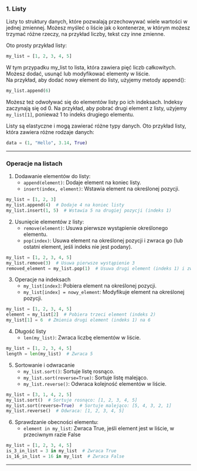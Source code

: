 ### 1. Listy

Listy to struktury danych, które pozwalają przechowywać wiele wartości w jednej zmiennej. Możesz myśleć o liście jak o kontenerze, w którym możesz trzymać różne rzeczy, na przykład liczby, tekst czy inne zmienne.

Oto prosty przykład listy:

```python
my_list = [1, 2, 3, 4, 5]
```

W tym przypadku my_list to lista, która zawiera pięć liczb całkowitych. Możesz dodać, usunąć lub modyfikować elementy w liście. 
<br>Na przykład, aby dodać nowy element do listy, użyjemy metody append():

```python
my_list.append(6)
```

Możesz też odwoływać się do elementów listy po ich indeksach. Indeksy zaczynają się od 0. Na przykład, aby pobrać drugi element z listy, użyjemy `my_list[1]`, ponieważ 1 to indeks drugiego elementu.

Listy są elastyczne i mogą zawierać różne typy danych. Oto przykład listy, która zawiera różne rodzaje danych:

```python
data = (1, "Hello", 3.14, True)
```

<hr>

### Operacje na listach

1. Dodawanie elementów do listy:
    * `append(element)`: Dodaje element na koniec listy.
    * `insert(index, element)`: Wstawia element na określonej pozycji.

```python
my_list = [1, 2, 3]
my_list.append(4)  # Dodaje 4 na koniec listy
my_list.insert(1, 5)  # Wstawia 5 na drugiej pozycji (indeks 1)
```
2. Usunięcie elementów z listy:
    * `remove(element)`: Usuwa pierwsze wystąpienie określonego elementu.
    * `pop(index)`: Usuwa element na określonej pozycji i zwraca go (lub ostatni element, jeśli indeks nie jest podany).

```python
my_list = [1, 2, 3, 4, 5]
my_list.remove(3)  # Usuwa pierwsze wystąpienie 3
removed_element = my_list.pop(1)  # Usuwa drugi element (indeks 1) i zwraca go
```

3. Operacje na indeksach
    * `my_list[index]`: Pobiera element na określonej pozycji.
    * `my_list[index] = nowy_element`: Modyfikuje element na określonej pozycji.

```python
my_list = [1, 2, 3, 4, 5]
element = my_list[2]  # Pobiera trzeci element (indeks 2)
my_list[1] = 6  # Zmienia drugi element (indeks 1) na 6
```

4. Długość listy
    * `len(my_list)`: Zwraca liczbę elementów w liście.

```python
my_list = [1, 2, 3, 4, 5]
length = len(my_list)  # Zwraca 5
```

5. Sortowanie i odwracanie
    * `my_list.sort()`: Sortuje listę rosnąco.
    * `my_list.sort(reverse=True)`: Sortuje listę malejąco.
    * `my_list.reverse()`: Odwraca kolejność elementów w liście.

```python
my_list = [3, 1, 4, 2, 5]
my_list.sort()  # Sortuje rosnąco: [1, 2, 3, 4, 5]
my_list.sort(reverse=True)  # Sortuje malejąco: [5, 4, 3, 2, 1]
my_list.reverse()  # Odwraca: [1, 2, 3, 4, 5]
```

6. Sprawdzanie obecności elementu:
    * `element in my_list`: Zwraca True, jeśli element jest w liście, w przeciwnym razie False

```python
my_list = [1, 2, 3, 4, 5]
is_3_in_list = 3 in my_list  # Zwraca True
is_16_in_list = 16 in my_list  # Zwraca False
```

<hr>